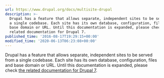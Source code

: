 ```yaml
---
url: https://www.drupal.org/docs/multisite-drupal
description: >-
  Drupal has a feature that allows separate, independent sites to be served from
  a single codebase. Each site has its own database, configuration, files and
  base domain or URL. Until this documentation is expanded, please check the
  related documentation for Drupal 7.
published_time: '2016-08-17T19:29:15+00:00'
modified_time: '2020-06-13T06:23:08+00:00'
---
```

Drupal has a feature that allows separate, independent sites to be served from a single codebase. Each site has its own database, configuration, files and base domain or URL. Until this documentation is expanded, please check [the related documentation for Drupal 7](/docs/7/multisite).
